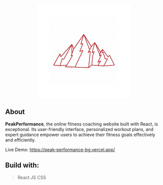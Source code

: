 <div align='center'><img src='https://github.com/Qnkisa/PeakPerformance/blob/main/public/website-logo.png?raw=true'/></div>

## About

__PeakPerformance__, the online fitness coaching website built with React, is exceptional. Its user-friendly interface, personalized workout plans, and expert guidance empower users to achieve their fitness goals effectively and efficiently.

Live Demo: https://peak-performance-bg.vercel.app/

## Build with:

> React JS
> CSS
